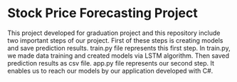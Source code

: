 # Stock Price Forecasting Project
This project developed for graduation project and this repository include two important steps of our project. First of these steps is creating models and save prediction results. train.py file represents this first step. In train.py, we made data training and created models via LSTM algorithm. Then saved prediction results as csv file. app.py file represents our second step. It enables us to reach our models by our application developed with C#.
